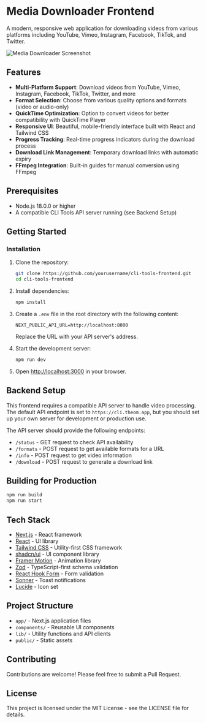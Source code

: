 # Media Downloader Frontend

A modern, responsive web application for downloading videos from various platforms including YouTube, Vimeo, Instagram, Facebook, TikTok, and Twitter.

![Media Downloader Screenshot](https://github.com/yourusername/cli-tools-frontend/assets/screenshot.png)

## Features

- **Multi-Platform Support**: Download videos from YouTube, Vimeo, Instagram, Facebook, TikTok, Twitter, and more
- **Format Selection**: Choose from various quality options and formats (video or audio-only)
- **QuickTime Optimization**: Option to convert videos for better compatibility with QuickTime Player
- **Responsive UI**: Beautiful, mobile-friendly interface built with React and Tailwind CSS
- **Progress Tracking**: Real-time progress indicators during the download process
- **Download Link Management**: Temporary download links with automatic expiry
- **FFmpeg Integration**: Built-in guides for manual conversion using FFmpeg

## Prerequisites

- Node.js 18.0.0 or higher
- A compatible CLI Tools API server running (see Backend Setup)

## Getting Started

### Installation

1. Clone the repository:

   ```bash
   git clone https://github.com/yourusername/cli-tools-frontend.git
   cd cli-tools-frontend
   ```

2. Install dependencies:

   ```bash
   npm install
   ```

3. Create a `.env` file in the root directory with the following content:

   ```
   NEXT_PUBLIC_API_URL=http://localhost:8000
   ```

   Replace the URL with your API server's address.

4. Start the development server:

   ```bash
   npm run dev
   ```

5. Open [http://localhost:3000](http://localhost:3000) in your browser.

## Backend Setup

This frontend requires a compatible API server to handle video processing. The default API endpoint is set to `https://cli.theom.app`, but you should set up your own server for development or production use.

The API server should provide the following endpoints:

- `/status` - GET request to check API availability
- `/formats` - POST request to get available formats for a URL
- `/info` - POST request to get video information
- `/download` - POST request to generate a download link

## Building for Production

```bash
npm run build
npm run start
```

## Tech Stack

- [Next.js](https://nextjs.org/) - React framework
- [React](https://reactjs.org/) - UI library
- [Tailwind CSS](https://tailwindcss.com/) - Utility-first CSS framework
- [shadcn/ui](https://ui.shadcn.com/) - UI component library
- [Framer Motion](https://www.framer.com/motion/) - Animation library
- [Zod](https://zod.dev/) - TypeScript-first schema validation
- [React Hook Form](https://react-hook-form.com/) - Form validation
- [Sonner](https://sonner.emilkowal.ski/) - Toast notifications
- [Lucide](https://lucide.dev/) - Icon set

## Project Structure

- `app/` - Next.js application files
- `components/` - Reusable UI components
- `lib/` - Utility functions and API clients
- `public/` - Static assets

## Contributing

Contributions are welcome! Please feel free to submit a Pull Request.

## License

This project is licensed under the MIT License - see the LICENSE file for details.
